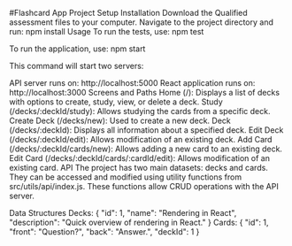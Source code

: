 #Flashcard App
Project Setup
Installation
Download the Qualified assessment files to your computer.
Navigate to the project directory and run: npm install
Usage
To run the tests, use: npm test

To run the application, use: npm start

This command will start two servers:

API server runs on: http://localhost:5000
React application runs on: http://localhost:3000
Screens and Paths
Home (/): Displays a list of decks with options to create, study, view, or delete a deck.
Study (/decks/:deckId/study): Allows studying the cards from a specific deck.
Create Deck (/decks/new): Used to create a new deck.
Deck (/decks/:deckId): Displays all information about a specified deck.
Edit Deck (/decks/:deckId/edit): Allows modification of an existing deck.
Add Card (/decks/:deckId/cards/new): Allows adding a new card to an existing deck.
Edit Card (/decks/:deckId/cards/:cardId/edit): Allows modification of an existing card.
API
The project has two main datasets: decks and cards. They can be accessed and modified using utility functions from src/utils/api/index.js. These functions allow CRUD operations with the API server.

Data Structures
Decks:
{
  "id": 1,
  "name": "Rendering in React",
  "description": "Quick overview of rendering in React."
}
Cards:
{
  "id": 1,
  "front": "Question?",
  "back": "Answer.",
  "deckId": 1
}
